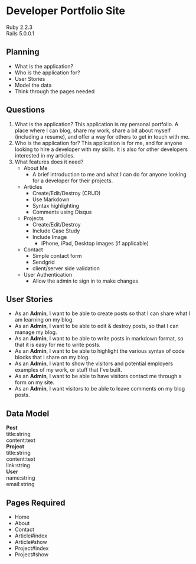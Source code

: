 Developer Portfolio Site
===
Ruby 2.2.3  
Rails 5.0.0.1

## Planning
  - What is the application?
  - Who is the application for?
  - User Stories
  - Model the data
  - Think through the pages needed

## Questions
  1. What is the application?
     This application is my personal portfolio. A place where I can blog, share my
     work, share a bit about myself (including a resume), and offer a way for
     others to get in touch with me.
  2. Who is the application for?
     This application is for me, and for anyone looking to hire a developer with
     my skills. It is also for other developers interested in my articles.
  3. What features does it need?
        - About Me
            - A brief introduction to me and what I can do for anyone looking for a
        developer for their projects.
        - Articles
            - Create/Edit/Destroy (CRUD)
            - Use Markdown
            - Syntax highlighting
            - Comments using Disqus
        - Projects
            - Create/Edit/Destroy
            - Include Case Study
            - Include Image
                + iPhone, iPad, Desktop images (if applicable)
        - Contact
            - Simple contact form
            - Sendgrid
            - client/server side validation
        - User Authentication
            - Allow the admin to sign in to make changes

## User Stories
  * As an **Admin**, I want to be able to create posts so that I can share what I am
    learning on my blog.
  * As an **Admin**, I want to be able to edit & destroy posts, so that I can manage
    my blog.
  * As an **Admin**, I want to be able to write posts in markdown format, so that it
    is easy for me to write posts.
  * As an **Admin**, I want to be able to highlight the various syntax of code
    blocks that I share on my blog.
  * As an **Admin**, I want to show the visitors and potential employers examples of
    my work, or stuff that I've built.
  * As an **Admin**, I want to be able to have visitors contact me through a form on
    my site.
  * As an **Admin**, I want visitors to be able to leave comments on my blog posts.

## Data Model
  **Post**  
    title:string  
    content:text  
  **Project**  
    title:string  
    content:text  
    link:string  
  **User**  
  name:string   
  email:string
## Pages Required
  - Home
  - About
  - Contact
  - Article#index
  - Article#show
  - Project#index
  - Project#show